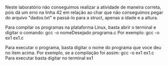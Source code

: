 Neste laboratório não conseguimos realizar a atividade de maneira correta, pois dá um erro na linha 42 em relação ao char que não conseguimos pegar do arquivo "dados.txt" e passá-lo para a struct, apenas a idade e a altura.

Para compilar os programas na plataforma Linux, basta abrir o terminal e digitar o comando: gcc -o nomeDesejado programa.c Por exemplo: gcc -o ex1 ex1.c

Para executar o programa, basta digitar o nome do programa que voce deu no item acima. Por exemplo, se a compilação foi assim: gcc -o ex1 ex1.c Para executar basta digitar no terminal ex1
